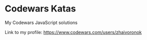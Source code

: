 # Codewars Katas
My Codewars JavaScript solutions

Link to my profile: https://www.codewars.com/users/zhaivoronok
